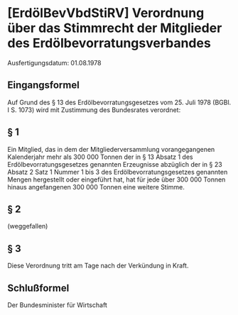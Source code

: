 # [ErdölBevVbdStiRV] Verordnung über das Stimmrecht der Mitglieder des Erdölbevorratungsverbandes

Ausfertigungsdatum: 01.08.1978

 

## Eingangsformel

Auf Grund des § 13 des Erdölbevorratungsgesetzes vom 25. Juli 1978 (BGBl. I S. 1073) wird mit Zustimmung des Bundesrates verordnet:


## § 1

Ein Mitglied, das in dem der Mitgliederversammlung vorangegangenen Kalenderjahr mehr als 300 000 Tonnen der in § 13 Absatz 1 des Erdölbevorratungsgesetzes genannten Erzeugnisse abzüglich der in § 23 Absatz 2 Satz 1 Nummer 1 bis 3 des Erdölbevorratungsgesetzes genannten Mengen hergestellt oder eingeführt hat, hat für jede über 300 000 Tonnen hinaus angefangenen 300 000 Tonnen eine weitere Stimme.


## § 2

(weggefallen)


## § 3

Diese Verordnung tritt am Tage nach der Verkündung in Kraft.


## Schlußformel

Der Bundesminister für Wirtschaft
